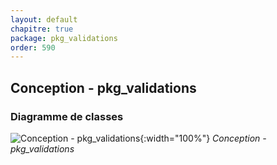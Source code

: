 ```yaml
---
layout: default
chapitre: true
package: pkg_validations
order: 590
---
```


## Conception - pkg_validations

### Diagramme de classes 

![Conception - pkg_validations ](/soli-lms/diagrammes/pkg_validations/classes_pkg_validations.svg){:width="100%"}
*Conception - pkg_validations*